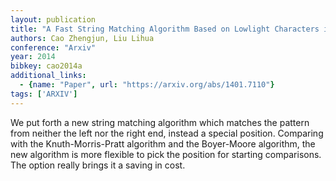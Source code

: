 ```yaml
---
layout: publication
title: "A Fast String Matching Algorithm Based on Lowlight Characters in the Pattern"
authors: Cao Zhengjun, Liu Lihua
conference: "Arxiv"
year: 2014
bibkey: cao2014a
additional_links:
  - {name: "Paper", url: "https://arxiv.org/abs/1401.7110"}
tags: ['ARXIV']
---
```

We put forth a new string matching algorithm which matches the pattern from
neither the left nor the right end, instead a special position. Comparing with
the Knuth-Morris-Pratt algorithm and the Boyer-Moore algorithm, the new
algorithm is more flexible to pick the position for starting comparisons. The
option really brings it a saving in cost.
